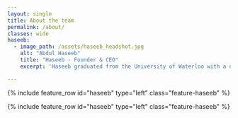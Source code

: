 ```yaml
---
layout: single
title: About the team
permalink: /about/
classes: wide
haseeb:
  - image_path: /assets/haseeb_headshot.jpg
    alt: "Abdul Haseeb"
    title: "Haseeb - Founder & CEO"
    excerpt: 'Haseeb graduated from the University of Waterloo with a degree in Mechatronics Engineering and is the founder behind Zenith. After experiencing firsthand the difficulties around waking up in the morning and trying to go to sleep at night, he resolved to develop a highly intelligent AI powered sleep device, an all-in-one solution that could solve all the issues surrounding sleep. Haseeb has honed his electro-mechanical expertise at organizations like Teledyne FLIR, where he worked on drones, and Dana, where he developed highly efficient electric valves with potential patents pending. Beyond driving Zenith’s mission, Haseeb stays active by playing soccer and working out, maintaining the energy and focus needed to revolutionize the sleep industry.'

---
```

{% include feature_row id="haseeb" type="left" class="feature-haseeb" %}
<style>
.feature-haseeb .feature__item {
  display: flex;
  align-items: center;
}

.feature-haseeb .feature__image {
  display: flex;
  align-items: center;
  justify-content: center;
}
</style>


{% include feature_row id="haseeb" type="left" class="feature-haseeb" %}

